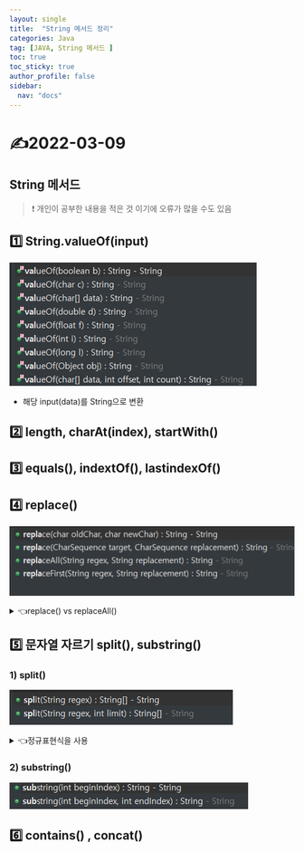 ```yaml
---
layout: single
title:  "String 메서드 정리"
categories: Java
tag: [JAVA, String 메서드 ]
toc: true
toc_sticky: true
author_profile: false
sidebar:
  nav: "docs"
---
```


# ✍2022-03-09

## String 메서드

<!--Quote-->
> ❗ 개인이 공부한 내용을 적은 것 이기에 오류가 많을 수도 있음



## 1️⃣ String.valueOf(input)

<script src="https://gist.github.com/kimyeong96/feb9238bf3955046093da56ff1eac856.js"></script>

![1.png](/assets/images/posts/2022-03-09/1.png)

- 해당 input(data)를 String으로 변환

## **2️⃣ length, charAt(index), startWith()**

<script src="https://gist.github.com/kimyeong96/fb2841949140a64c320cea41f5e51b06.js"></script>

## 3️⃣ equals(), indextOf(), lastindexOf()

<script src="https://gist.github.com/kimyeong96/3015aec5af90a09703e2501eb28033f9.js"></script>

## 4️⃣ replace()

<script src="https://gist.github.com/kimyeong96/4cf17af0983d8efa5cf416ad3cc9d497.js"></script>

![2.png](/assets/images/posts/2022-03-09/2.png)

<details>
<summary>👈replace() vs replaceAll() </summary>
<div markdown="1">
[https://jamesdreaming.tistory.com/85](https://jamesdreaming.tistory.com/85)
</div>
</details>


## 5️⃣ 문자열 자르기 split(), substring()

### 1)  split()

<script src="https://gist.github.com/kimyeong96/f9c6bc56737d49a4deacab8323eecaec.js"></script>

![3.png](/assets/images/posts/2022-03-09/3.png)


<details>
<summary>👈정규표현식을 사용 </summary>
<div markdown="1">
[https://codechacha.com/ko/java-regex/](https://codechacha.com/ko/java-regex/)
</div>
</details>


### 2)  substring()

<script src="https://gist.github.com/kimyeong96/2f314edd2bbe8ce2a3f8326339527059.js"></script>

![4.png](/assets/images/posts/2022-03-09/4.png)

## 6️⃣ contains() , concat()

<script src="https://gist.github.com/kimyeong96/138a67ac3a0b26d67164053e012e0297.js"></script>